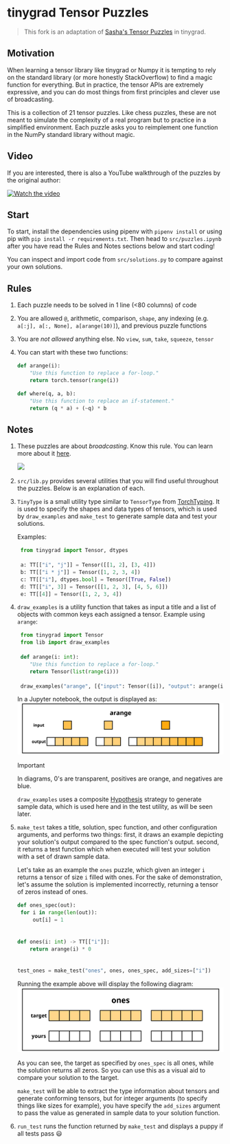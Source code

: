 # tinygrad Tensor Puzzles

> This fork is an adaptation of [Sasha's Tensor Puzzles](https://github.com/srush/Tensor-Puzzles) in tinygrad.

## Motivation

When learning a tensor library like tinygrad or Numpy it
is tempting to rely on the standard library (or more honestly
StackOverflow) to find a magic function for everything. But in
practice, the tensor APIs are extremely expressive, and you can
do most things from first principles and clever use of broadcasting.

This is a collection of 21 tensor puzzles. Like chess puzzles, these are
not meant to simulate the complexity of a real program but to practice
in a simplified environment. Each puzzle asks you to reimplement one
function in the NumPy standard library without magic.

## Video

If you are interested, there is also a YouTube walkthrough of the puzzles by the original author:

[![Watch the video](https://img.youtube.com/vi/SiwTAyyvt5s/default.jpg)](https://youtu.be/Hafo7hIl8MU)

## Start

To start, install the dependencies using pipenv with `pipenv install` or using pip with `pip install -r requirements.txt`. Then head to `src/puzzles.ipynb` after you have read the Rules and Notes sections below and start coding!

You can inspect and import code from `src/solutions.py` to compare against your own solutions.

## Rules

1. Each puzzle needs to be solved in 1 line (<80 columns) of code
2. You are allowed `@`, arithmetic, comparison, `shape`, any indexing (e.g. `a[:j], a[:, None], a[arange(10)]`), and previous puzzle functions
3. You are _not allowed_ anything else. No `view`, `sum`, `take`, `squeeze`, `tensor`
4. You can start with these two functions:

   ```python
   def arange(i):
       "Use this function to replace a for-loop."
       return torch.tensor(range(i))
   ```

   ```python
   def where(q, a, b):
       "Use this function to replace an if-statement."
       return (q * a) + (~q) * b
   ```

## Notes

1. These puzzles are about _broadcasting_. Know this rule. You can learn more about it [here](https://numpy.org/doc/stable/user/basics.broadcasting.html).

   ![](https://pbs.twimg.com/media/FQywor0WYAssn7Y?format=png&name=large)

2. `src/lib.py` provides several utilities that you will find useful throughout the puzzles. Below is an explanation of each.

3. `TinyType` is a small utility type similar to `TensorType` from [TorchTyping](https://github.com/patrick-kidger/torchtyping/tree/master). It is used to specify the shapes and data types of tensors, which is used by `draw_examples` and `make_test` to generate sample data and test your solutions.

   Examples:

   ```py
    from tinygrad import Tensor, dtypes

    a: TT[["i", "j"]] = Tensor([[1, 2], [3, 4]])
    b: TT[["i * j"]] = Tensor([1, 2, 3, 4])
    c: TT[["i"], dtypes.bool] = Tensor([True, False])
    d: TT[["i", 3]] = Tensor([[1, 2, 3], [4, 5, 6]])
    e: TT[[4]] = Tensor([1, 2, 3, 4])
   ```

4. `draw_examples` is a utility function that takes as input a title and a list of objects with common keys each assigned a tensor. Example using `arange`:

   ```py
    from tinygrad import Tensor
    from lib import draw_examples

    def arange(i: int):
       "Use this function to replace a for-loop."
       return Tensor(list(range(i)))

    draw_examples("arange", [{"input": Tensor([i]), "output": arange(i)} for i in [5, 3, 9]])
   ```

   In a Jupyter notebook, the output is displayed as:
   ![arange](./assets/arange.svg)

   > [!IMPORTANT]  
   > In diagrams, 0's are transparent, positives are orange, and negatives are blue.

   `draw_examples` uses a composite [Hypothesis](https://hypothesis.works/) strategy to generate sample data, which is used here and in the test utility, as will be seen later.

5. `make_test` takes a title, solution, spec function, and other configuration arguments, and performs two things: first, it draws an example depicting your solution's output compared to the spec function's output. second, it returns a test function which when executed will test your solution with a set of drawn sample data.

   Let's take as an example the `ones` puzzle, which given an integer `i` returns a tensor of size `i` filled with ones. For the sake of demonstration, let's assume the solution is implemented incorrectly, returning a tensor of zeros instead of ones.

   ```py
   def ones_spec(out):
    for i in range(len(out)):
        out[i] = 1


   def ones(i: int) -> TT[["i"]]:
       return arange(i) * 0


   test_ones = make_test("ones", ones, ones_spec, add_sizes=["i"])
   ```

   Running the example above will display the following diagram:
   ![ones](./assets/ones.svg)

   As you can see, the target as specified by `ones_spec` is all ones, while the solution returns all zeros. So you can use this as a visual aid to compare your solution to the target.

   `make_test` will be able to extract the type information about tensors and generate conforming tensors, but for integer arguments (to specify things like sizes for example), you have specify the `add_sizes` argument to pass the value as generated in sample data to your solution function.

6. `run_test` runs the function returned by `make_test` and displays a puppy if all tests pass 😃
